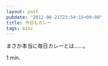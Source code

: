 ```yaml
---
layout: post
pubdate: "2012-06-21T23:54:15+09:00"
title: 今日もカレー
tags: misc
---
```

まさか本当に毎日カレーとは……。

1 min.
